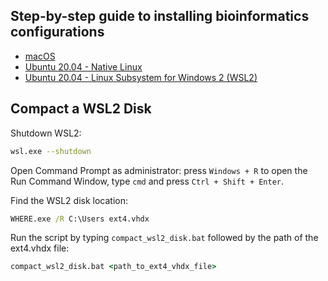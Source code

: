 ## Step-by-step guide to installing bioinformatics configurations

- [macOS](configs/macOS.md)
- [Ubuntu 20.04 - Native Linux](configs/Linux.md)
- [Ubuntu 20.04 - Linux Subsystem for Windows 2 (WSL2)](configs/Windows_WSL2.md)

## Compact a WSL2 Disk

Shutdown WSL2:

```sh
wsl.exe --shutdown
```

Open Command Prompt as administrator: press `Windows + R` to open the Run Command Window, type `cmd` and press `Ctrl + Shift + Enter`.

Find the WSL2 disk location:

```cmd
WHERE.exe /R C:\Users ext4.vhdx
```

Run the script by typing `compact_wsl2_disk.bat` followed by the path of the ext4.vhdx file:

```cmd
compact_wsl2_disk.bat <path_to_ext4_vhdx_file>
```
